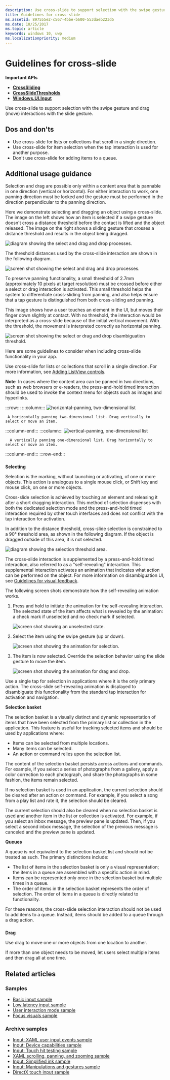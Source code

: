 ```yaml
---
description: Use cross-slide to support selection with the swipe gesture and drag (move) interactions with the slide gesture.
title: Guidelines for cross-slide
ms.assetid: 897555e2-c567-4bbe-b600-553daeb223d5
ms.date: 10/25/2017
ms.topic: article
keywords: windows 10, uwp
ms.localizationpriority: medium
---
```

# Guidelines for cross-slide




**Important APIs**

-   [**CrossSliding**](/uwp/api/windows.ui.input.gesturerecognizer.crosssliding)
-   [**CrossSlideThresholds**](/uwp/api/windows.ui.input.gesturerecognizer.crossslidethresholds)
-   [**Windows.UI.Input**](/uwp/api/Windows.UI.Input)

Use cross-slide to support selection with the swipe gesture and drag (move) interactions with the slide gesture.

## <span id="Dos_and_don_ts"></span><span id="dos_and_don_ts"></span><span id="DOS_AND_DON_TS"></span>Dos and don'ts


-   Use cross-slide for lists or collections that scroll in a single direction.
-   Use cross-slide for item selection when the tap interaction is used for another purpose.
-   Don't use cross-slide for adding items to a queue.

## <span id="Additional_usage_guidance"></span><span id="additional_usage_guidance"></span><span id="ADDITIONAL_USAGE_GUIDANCE"></span>Additional usage guidance


Selection and drag are possible only within a content area that is pannable in one direction (vertical or horizontal). For either interaction to work, one panning direction must be locked and the gesture must be performed in the direction perpendicular to the panning direction.

Here we demonstrate selecting and dragging an object using a cross-slide. The image on the left shows how an item is selected if a swipe gesture doesn't cross a distance threshold before the contact is lifted and the object released. The image on the right shows a sliding gesture that crosses a distance threshold and results in the object being dragged.

![diagram showing the select and drag and drop processes.](images/crossslide-mechanism.png)

The threshold distances used by the cross-slide interaction are shown in the following diagram.

![screen shot showing the select and drag and drop processes.](images/crossslide-threshold.png)

To preserve panning functionality, a small threshold of 2.7mm (approximately 10 pixels at target resolution) must be crossed before either a select or drag interaction is activated. This small threshold helps the system to differentiate cross-sliding from panning, and also helps ensure that a tap gesture is distinguished from both cross-sliding and panning.

This image shows how a user touches an element in the UI, but moves their finger down slightly at contact. With no threshold, the interaction would be interpreted as a cross-slide because of the initial vertical movement. With the threshold, the movement is interpreted correctly as horizontal panning.

![screen shot showing the select or drag and drop disambiguation threshold.](images/crossslide-threshold2.png)

Here are some guidelines to consider when including cross-slide functionality in your app.

Use cross-slide for lists or collections that scroll in a single direction. For more information, see [Adding ListView controls](/previous-versions/windows/apps/hh465382(v=win.10)).

**Note**  In cases where the content area can be panned in two directions, such as web browsers or e-readers, the press-and-hold timed interaction should be used to invoke the context menu for objects such as images and hyperlinks.

:::row:::
   :::column:::
     ![horizontal-panning, two-dimensional list](images/groupedlistview1.png)

     A horizontally panning two-dimensional list. Drag vertically to select or move an item. 
   :::column-end:::
   :::column:::
      ![vertical-panning, one-dimensional list](images/listviewlistlayout.png)

      A vertically panning one-dimensional list. Drag horizontally to select or move an item.
   :::column-end:::
:::row-end:::

### <span id="selection"></span><span id="SELECTION"></span>

**Selecting**

Selection is the marking, without launching or activating, of one or more objects. This action is analogous to a single mouse click, or Shift key and mouse click, on one or more objects.

Cross-slide selection is achieved by touching an element and releasing it after a short dragging interaction. This method of selection dispenses with both the dedicated selection mode and the press-and-hold timed interaction required by other touch interfaces and does not conflict with the tap interaction for activation.

In addition to the distance threshold, cross-slide selection is constrained to a 90° threshold area, as shown in the following diagram. If the object is dragged outside of this area, it is not selected.

![diagram showing the selection threshold area.](images/crossslide-selection.png)

The cross-slide interaction is supplemented by a press-and-hold timed interaction, also referred to as a "self-revealing" interaction. This supplemental interaction activates an animation that indicates what action can be performed on the object. For more information on disambiguation UI, see [Guidelines for visual feedback](guidelines-for-visualfeedback.md).

The following screen shots demonstrate how the self-revealing animation works.

1.  Press and hold to initiate the animation for the self-revealing interaction. The selected state of the item affects what is revealed by the animation: a check mark if unselected and no check mark if selected.

    ![screen shot showing an unselected state.](images/crossslide-selfreveal1.png)

2.  Select the item using the swipe gesture (up or down).

    ![screen shot showing the animation for selection.](images/crossslide-selfreveal2.png)

3.  The item is now selected. Override the selection behavior using the slide gesture to move the item.

    ![screen shot showing the animation for drag and drop.](images/crossslide-selfreveal3.png)

Use a single tap for selection in applications where it is the only primary action. The cross-slide self-revealing animation is displayed to disambiguate this functionality from the standard tap interaction for activation and navigation.

**Selection basket**

The selection basket is a visually distinct and dynamic representation of items that have been selected from the primary list or collection in the application. This feature is useful for tracking selected items and should be used by applications where:

-   Items can be selected from multiple locations.
-   Many items can be selected.
-   An action or command relies upon the selection list.

The content of the selection basket persists across actions and commands. For example, if you select a series of photographs from a gallery, apply a color correction to each photograph, and share the photographs in some fashion, the items remain selected.

If no selection basket is used in an application, the current selection should be cleared after an action or command. For example, if you select a song from a play list and rate it, the selection should be cleared.

The current selection should also be cleared when no selection basket is used and another item in the list or collection is activated. For example, if you select an inbox message, the preview pane is updated. Then, if you select a second inbox message, the selection of the previous message is canceled and the preview pane is updated.

**Queues**

A queue is not equivalent to the selection basket list and should not be treated as such. The primary distinctions include:

-   The list of items in the selection basket is only a visual representation; the items in a queue are assembled with a specific action in mind.
-   Items can be represented only once in the selection basket but multiple times in a queue.
-   The order of items in the selection basket represents the order of selection. The order of items in a queue is directly related to functionality.

For these reasons, the cross-slide selection interaction should not be used to add items to a queue. Instead, items should be added to a queue through a drag action.

### <span id="draganddrop"></span><span id="DRAGANDDROP"></span>

**Drag**

Use drag to move one or more objects from one location to another.

If more than one object needs to be moved, let users select multiple items and then drag all at one time.

## Related articles

### Samples

- [Basic input sample](https://github.com/Microsoft/Windows-universal-samples/tree/master/Samples/BasicInput)
- [Low latency input sample](https://github.com/Microsoft/Windows-universal-samples/tree/master/Samples/LowLatencyInput)
- [User interaction mode sample](https://github.com/Microsoft/Windows-universal-samples/tree/master/Samples/UserInteractionMode)
- [Focus visuals sample](https://github.com/Microsoft/Windows-universal-samples/tree/master/Samples/XamlFocusVisuals)

### Archive samples

- [Input: XAML user input events sample](https://github.com/microsoftarchive/msdn-code-gallery-microsoft/tree/411c271e537727d737a53fa2cbe99eaecac00cc0/Official%20Windows%20Platform%20Sample/Input%20XAML%20user%20input%20events%20sample)
- [Input: Device capabilities sample](https://github.com/microsoftarchive/msdn-code-gallery-microsoft/tree/411c271e537727d737a53fa2cbe99eaecac00cc0/Official%20Windows%20Platform%20Sample/Windows%208%20app%20samples/%5BC%23%5D-Windows%208%20app%20samples/C%23/Windows%208%20app%20samples/Input%20Device%20capabilities%20sample%20(Windows%208))
- [Input: Touch hit testing sample](https://github.com/microsoftarchive/msdn-code-gallery-microsoft/tree/411c271e537727d737a53fa2cbe99eaecac00cc0/Official%20Windows%20Platform%20Sample/Windows%208%20desktop%20samples/%5BC%2B%2B%5D-Windows%208%20desktop%20samples/C%2B%2B/Windows%208%20desktop%20samples/Input%20Touch%20hit%20testing%20sample)
- [XAML scrolling, panning, and zooming sample](https://github.com/microsoftarchive/msdn-code-gallery-microsoft/tree/411c271e537727d737a53fa2cbe99eaecac00cc0/Official%20Windows%20Platform%20Sample/Universal%20Windows%20app%20samples/111487-Universal%20Windows%20app%20samples/XAML%20scrolling%2C%20panning%2C%20and%20zooming%20sample)
- [Input: Simplified ink sample](https://github.com/microsoftarchive/msdn-code-gallery-microsoft/tree/411c271e537727d737a53fa2cbe99eaecac00cc0/Official%20Windows%20Platform%20Sample/Input%20Simplified%20ink%20sample)
- [Input: Manipulations and gestures sample](https://github.com/microsoftarchive/msdn-code-gallery-microsoft/tree/411c271e537727d737a53fa2cbe99eaecac00cc0/Official%20Windows%20Platform%20Sample/Input%20Gestures%20and%20manipulations%20with%20GestureRecognizer)
- [DirectX touch input sample](https://github.com/microsoftarchive/msdn-code-gallery-microsoft/tree/411c271e537727d737a53fa2cbe99eaecac00cc0/Official%20Windows%20Platform%20Sample/Windows%208%20app%20samples/%5BC%2B%2B%5D-Windows%208%20app%20samples/C%2B%2B/Windows%208%20app%20samples/DirectX%20touch%20input%20sample%20(Windows%208))
 

 
